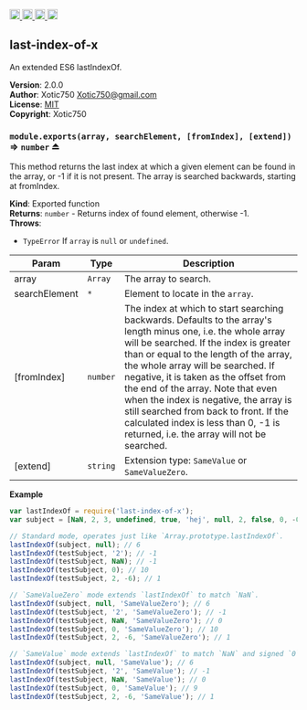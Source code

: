 <a href="https://travis-ci.org/Xotic750/last-index-of-x"
   title="Travis status">
<img
   src="https://travis-ci.org/Xotic750/last-index-of-x.svg?branch=master"
   alt="Travis status" height="18"/>
</a>
<a href="https://david-dm.org/Xotic750/last-index-of-x"
   title="Dependency status">
<img src="https://david-dm.org/Xotic750/last-index-of-x.svg"
   alt="Dependency status" height="18"/>
</a>
<a href="https://david-dm.org/Xotic750/last-index-of-x#info=devDependencies"
   title="devDependency status">
<img src="https://david-dm.org/Xotic750/last-index-of-x/dev-status.svg"
   alt="devDependency status" height="18"/>
</a>
<a href="https://badge.fury.io/js/last-index-of-x" title="npm version">
<img src="https://badge.fury.io/js/last-index-of-x.svg"
   alt="npm version" height="18"/>
</a>
<a name="module_last-index-of-x"></a>

## last-index-of-x
An extended ES6 lastIndexOf.

**Version**: 2.0.0  
**Author**: Xotic750 <Xotic750@gmail.com>  
**License**: [MIT](&lt;https://opensource.org/licenses/MIT&gt;)  
**Copyright**: Xotic750  
<a name="exp_module_last-index-of-x--module.exports"></a>

### `module.exports(array, searchElement, [fromIndex], [extend])` ⇒ <code>number</code> ⏏
This method returns the last index at which a given element
can be found in the array, or -1 if it is not present.
The array is searched backwards, starting at fromIndex.

**Kind**: Exported function  
**Returns**: <code>number</code> - Returns index of found element, otherwise -1.  
**Throws**:

- <code>TypeError</code> If `array` is `null` or `undefined`.


| Param | Type | Description |
| --- | --- | --- |
| array | <code>Array</code> | The array to search. |
| searchElement | <code>\*</code> | Element to locate in the `array`. |
| [fromIndex] | <code>number</code> | The index at which to start searching  backwards. Defaults to the array's length minus one, i.e. the whole array  will be searched. If the index is greater than or equal to the length of  the array, the whole array will be searched. If negative, it is taken as  the offset from the end of the array. Note that even when the index is  negative, the array is still searched from back to front. If the  calculated index is less than 0, -1 is returned, i.e. the array will not  be searched. |
| [extend] | <code>string</code> | Extension type: `SameValue` or `SameValueZero`. |

**Example**  
```js
var lastIndexOf = require('last-index-of-x');
var subject = [NaN, 2, 3, undefined, true, 'hej', null, 2, false, 0, -0];

// Standard mode, operates just like `Array.prototype.lastIndexOf`.
lastIndexOf(subject, null); // 6
lastIndexOf(testSubject, '2'); // -1
lastIndexOf(testSubject, NaN); // -1
lastIndexOf(testSubject, 0); // 10
lastIndexOf(testSubject, 2, -6); // 1

// `SameValueZero` mode extends `lastIndexOf` to match `NaN`.
lastIndexOf(subject, null, 'SameValueZero'); // 6
lastIndexOf(testSubject, '2', 'SameValueZero'); // -1
lastIndexOf(testSubject, NaN, 'SameValueZero'); // 0
lastIndexOf(testSubject, 0, 'SameValueZero'); // 10
lastIndexOf(testSubject, 2, -6, 'SameValueZero'); // 1

// `SameValue` mode extends `lastIndexOf` to match `NaN` and signed `0`.
lastIndexOf(subject, null, 'SameValue'); // 6
lastIndexOf(testSubject, '2', 'SameValue'); // -1
lastIndexOf(testSubject, NaN, 'SameValue'); // 0
lastIndexOf(testSubject, 0, 'SameValue'); // 9
lastIndexOf(testSubject, 2, -6, 'SameValue'); // 1
```
